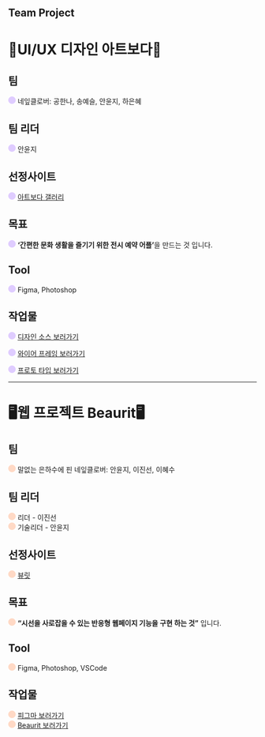 ## Team Project

# <h1>📱UI/UX 디자인 아트보다📱</h1>  

## 팀
![보라원](1.UI,UX디자인-artboda팀프로젝트/images/purple-circle.png) 네잎클로버: 공한나, 송예슬, 안윤지, 하은혜
## 팀 리더
![보라원](1.UI,UX디자인-artboda팀프로젝트/images/purple-circle.png) 안윤지

## 선정사이트
![보라원](1.UI,UX디자인-artboda팀프로젝트/images/purple-circle.png) [아트보다 갤러리](https://www.artbodagallery.com/)

## 목표
![보라원](1.UI,UX디자인-artboda팀프로젝트/images/purple-circle.png)  <strong>‘간편한 문화 생활을 즐기기 위한 전시 예약 어플’</strong>을 만드는 것 입니다.

## Tool
![보라원](1.UI,UX디자인-artboda팀프로젝트/images/purple-circle.png) Figma, Photoshop

## 작업물
![보라원](1.UI,UX디자인-artboda팀프로젝트/images/purple-circle.png) [디자인 소스 보러가기](https://www.figma.com/design/6BDxDXycL2p5GzuZ5MmI5O/%EB%84%A4%EC%9E%8E%ED%81%B4%EB%A1%9C%EB%B2%84-%2F-UIUX-%EB%A6%AC%EB%94%94%EC%9E%90%EC%9D%B8-%ED%8C%80-%ED%94%84%EB%A1%9C%EC%A0%9D%ED%8A%B8?node-id=1-2&t=pEUSJYLdNzGhj8LX-0)  

![보라원](1.UI,UX디자인-artboda팀프로젝트/images/purple-circle.png) [와이어 프레임 보러가기](https://www.figma.com/design/6BDxDXycL2p5GzuZ5MmI5O/%EB%84%A4%EC%9E%8E%ED%81%B4%EB%A1%9C%EB%B2%84-%2F-UIUX-%EB%A6%AC%EB%94%94%EC%9E%90%EC%9D%B8-%ED%8C%80-%ED%94%84%EB%A1%9C%EC%A0%9D%ED%8A%B8?node-id=1-3&t=pEUSJYLdNzGhj8LX-0)  

![보라원](1.UI,UX디자인-artboda팀프로젝트/images/purple-circle.png) [프로토 타입 보러가기](https://www.figma.com/proto/TS2cOHTraHXX1VZnR3TV4H/%EB%84%A4%EC%9E%8E%ED%81%B4%EB%A1%9C%EB%B2%84%2F-%EC%95%84%ED%8A%B8%EB%B3%B4%EB%8B%A4-%ED%94%84%EB%A1%9C%ED%86%A0%ED%83%80%EC%9E%85?node-id=4-7150&t=nDtP7HahBkgzNBoo-0&scaling=min-zoom&content-scaling=fixed&page-id=0%3A1)


- - - -   

# <h1>🖥️웹 프로젝트 Beaurit🖥️</h1>

## 팀
![오렌지 원](1.UI,UX디자인-artboda팀프로젝트/images/orange-circle.png) 말없는 은하수에 핀 네잎클로버: 안윤지, 이진선, 이혜수

## 팀 리더
![오렌지 원](1.UI,UX디자인-artboda팀프로젝트/images/orange-circle.png) 리더 - 이진선  
![오렌지 원](1.UI,UX디자인-artboda팀프로젝트/images/orange-circle.png) 기술리더 - 안윤지

## 선정사이트
![오렌지 원](1.UI,UX디자인-artboda팀프로젝트/images/orange-circle.png) [뷰릿](https://beaurit.net/)  

## 목표
![오렌지 원](1.UI,UX디자인-artboda팀프로젝트/images/orange-circle.png) <strong>“시선을 사로잡을 수 있는 반응형 웹페이지 기능을 구현 하는 것”</strong> 입니다.

## Tool
![오렌지 원](1.UI,UX디자인-artboda팀프로젝트/images/orange-circle.png) Figma, Photoshop, VSCode

## 작업물
![오렌지 원](1.UI,UX디자인-artboda팀프로젝트/images/orange-circle.png) [피그마 보러가기](https://www.figma.com/design/gHJ9L2lubREn8KTOxCNtAf/%EB%A7%90%EC%97%86%EB%8A%94-%EC%9D%80%ED%95%98%EC%88%98%EC%97%90-%ED%95%80-%EB%84%A4%EC%9E%8E%ED%81%B4%EB%A1%9C%EB%B2%84-%2F-%EB%B7%B0%EB%A6%BF-%EB%94%94%EC%9E%90%EC%9D%B8?node-id=0-1&t=47Tl9kY6QlN0UPNP-0)  
![오렌지 원](1.UI,UX디자인-artboda팀프로젝트/images/orange-circle.png) [Beaurit 보러가기](http://127.0.0.1:5500/Beaurit/index.html)
